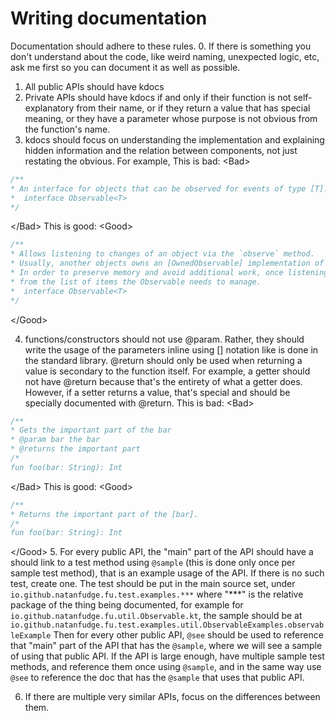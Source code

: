 # Writing documentation
Documentation should adhere to these rules.
0. If there is something you don't understand about the code, like weird naming, unexpected logic, etc, ask me first so you can document it as well as possible. 
1. All public APIs should have kdocs
2. Private APIs should have kdocs if and only if their function is not self-explanatory from their name, or if they return a value
that has special meaning, or they have a parameter whose purpose is not obvious from the function's name.
3. kdocs should focus on understanding the implementation and explaining hidden information and the relation between components, not just restating the obvious. For example,
This is bad:
\<Bad>
```kotlin
/**
* An interface for objects that can be observed for events of type [T].
*  interface Observable<T>
*/
```
\</Bad>
This is good:
\<Good>
```kotlin
/**
* Allows listening to changes of an object via the `observe` method.
* Usually, another objects owns an [OwnedObservable] implementation of this interface, and emits value to it, which you will receive by calling `observe`.
* In order to preserve memory and avoid additional work, once listening to an observable is no longer required, the `detach` method should be called, as it removes the listener
* from the list of items the Observable needs to manage.
*  interface Observable<T>
*/
```
\</Good>

4. functions/constructors should not use @param. Rather, they should write the usage of the parameters inline using [] notation like is done in the standard library. @return should only be used when returning a value is secondary to the function itself. For example, a getter should not have @return because that's the entirety of what a getter does. However, if a setter returns a value, that's special and should be specially documented with @return.
This is bad:
\<Bad>
```kotlin
/**
* Gets the important part of the bar
* @param bar the bar
* @returns the important part
/*
fun foo(bar: String): Int
```

\</Bad>
This is good:
\<Good>
```kotlin
/**
* Returns the important part of the [bar].
/*
fun foo(bar: String): Int
```
\</Good>
5. For every public API, the "main" part of the API should have a should link to a test method using `@sample` (this is done only once per sample test method), that is an example usage of the API.
   If there is no such test, create one.
   The test should be put in the main source set, under `io.github.natanfudge.fu.test.examples.***` where "***" is the relative package of the thing being documented,
   for example for `io.github.natanfudge.fu.util.Observable.kt`, the sample should be at `io.github.natanfudge.fu.test.examples.util.ObservableExamples.observableExample`
Then for every other public API, `@see` should be used to reference that "main" part of the API that has the `@sample`, where we will see a sample of using that public API. 
If the API is large enough, have multiple sample test methods, and reference them once using `@sample`, and in the same way use `@see` to reference the doc that has the `@sample` that uses that public API. 

6. If there are multiple very similar APIs, focus on the differences between them. 